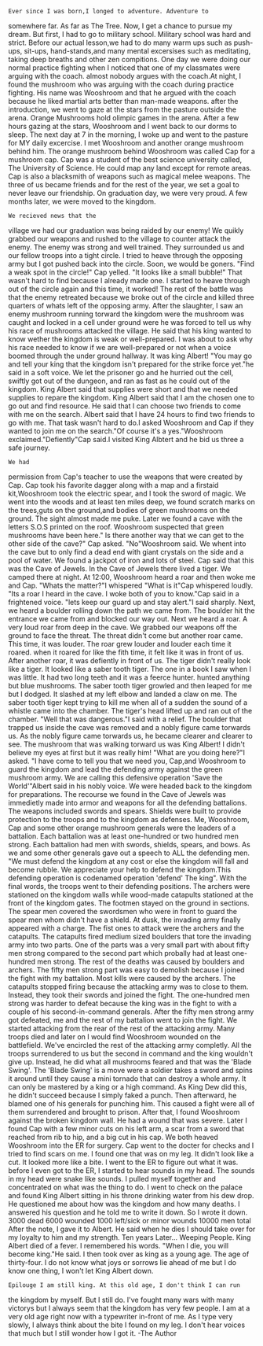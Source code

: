     ﻿Ever since I was born,I longed to adventure. Adventure to
somewhere far. As far as The Tree. Now, I get a chance to pursue my
dream. But first, I had to go to military school. Military school was
hard and strict. Before our actual lesson,we had to do many warm ups
such as push-ups, sit-ups, hand-stands,and many mental excersises such
as meditating, taking deep breaths and other zen compitions. One day
we were doing our normal practice fighting when I noticed that one of
my classmates were arguing with the coach. almost nobody argues with
the coach.At night, I found the mushroom who was arguing with the
coach during practice fighting. His name was Wooshroom and that he
argued with the coach because he liked martial arts better than
man-made weapons. after the introduction, we went to gaze at the stars
from the pasture outside the arena.  Orange Mushrooms hold olimpic
games in the arena. After a few hours gazing at the stars, Wooshroom
and I went back to our dorms to sleep. The next day at 7 in the
morning, I woke up and went to the pasture for MY daily excercise. I
met Wooshroom and another orange mushroom behind him. The orange
mushroom behind Wooshroom was called Cap for a mushroom cap. Cap was a
student of the best science university called, The University of
Science. He could map any land except for remote areas. Cap is also a
blacksmith of weapons such as magical melee weapons. The three of us
became friends and for the rest of the year, we set a goal to never
leave our friendship. On graduation day, we were very proud. A few
months later, we were moved to the kingdom.

    We recieved news that the
village we had our graduation was being raided by our enemy! We quikly
grabbed our weapons and rushed to the village to counter attack the
enemy. The enemy was strong and well trained. They surrounded us and
our fellow troops into a tight circle. I tried to heave through the
opposing army but I got pushed back into the circle. Soon, we would be
goners. "Find a weak spot in the circle!" Cap yelled. "It looks like a
small bubble!" That wasn't hard to find because I already made one. I
started to heave through out of the circle again and this time, it
worked! The rest of the battle was that the enemy retreated because we
broke out of the circle and killed three quarters of whats left of the
opposing army.  After the slaughter, I saw an enemy mushroom running
torward the kingdom were the mushroom was caught and locked in a cell
under ground were he was forced to tell us why his race of mushrooms
attacked the village. He said that his king wanted to know wether the
kingdom is weak or well-prepared. I was about to ask why his race
needed to know if we are well-prepared or not when a voice boomed
through the under ground hallway. It was king Albert! "You may go and
tell your king that the kingdom isn't prepared for the strike force
yet."he said in a soft voice. We let the prisoner go and he hurried
out the cell, swiftly got out of the dungeon, and ran as fast as he
could out of the kingdom. King Albert said that supplies were short
and that we needed supplies to repare the kingdom. King Albert said
that I am the chosen one to go out and find resource. He said that I
can choose two friends to come with me on the search. Albert said that
I have 24 hours to find two friends to go with me. That task wasn't
hard to do.I asked Wooshroom and Cap if they wanted to join me on the
search."Of course it's a yes."Wooshroom exclaimed."Defiently"Cap
said.I visited King Albtert and he bid us three a safe journey. 

    We had
permission from Cap's teacher to use the weapons that were created by
Cap. Cap took his favorite dagger along with a map and a firstaid
kit,Wooshroom took the electric spear, and I took the sword of magic.
We went into the woods and at least ten miles deep, we found scratch
marks on the trees,guts on the ground,and bodies of green mushrooms on
the ground. The sight almost made me puke. Later we found a cave with
the letters S.O.S printed on the roof. Wooshroom suspected that green
mushrooms have been here."  Is there another way that we can get to
the other side of the cave?"  Cap asked. "No"Wooshroom said. We whent
into the cave but to only find a dead end with giant crystals on the
side and a pool of water. We found a jackpot of iron and lots of
steel. Cap said that this was the Cave of Jewels. In the Cave of
Jewels there lived a tiger. We camped there at night. At 12:00,
Wooshroom heard a roar and then woke me and Cap. "Whats the matter?"I
whispered "What is it"Cap whispered loudly. "Its a roar I heard in the
cave. I woke both of you to know."Cap said in a frightened
voice. "lets keep our guard up and stay alert."I said sharply. Next,
we heard a boulder rolling down the path we came from. The boulder hit
the entrance we came from and blocked our way out. Next we heard a
roar. A very loud roar from deep in the cave. We grabbed our weapons
off the ground to face the threat. The threat didn't come but another
roar came. This time, it was louder. The roar grew louder and louder
each time it roared. when it roared for like the fith time, it felt
like it was in front of us. After another roar, it was defiently in
front of us. The tiger didn't really look like a tiger. It looked like
a saber tooth tiger. The one in a book I saw when I was little. It had
two long teeth and it was a feerce hunter. hunted anything but blue
mushrooms. The saber tooth tiger growled and then leaped for me but I
dodged. It slashed at my left elbow and landed a claw on me. The saber
tooth tiger kept trying to kill me when all of a sudden the sound of a
whistle came into the chamber. The tiger's head lifted up and ran out
of the chamber. "Well that was dangerous."I said with a relief. The
boulder that trapped us inside the cave was removed and a nobly figure
came torwards us. As the nobly figure came torwards us, he became
clearer and clearer to see. The mushroom that was walking torward us
was King Albert! I didn't believe my eyes at first but it was really
him! "What are you doing here?"I asked. "I have come to tell you that
we need you, Cap,and Wooshroom to guard the kingdom and lead the
defending army against the green mushroom army. We are calling this
defensive operation 'Save the World'"Albert said in his nobly voice.
We were headed back to the kingdom for preparations. The recourse we
found in the Cave of Jewels was immedietly made into armor and weapons
for all the defending battalions. The weapons included swords and
spears. Shields were built to provide protection to the troops and to
the kingdom as defenses. Me, Wooshroom, Cap and some other orange
mushroom generals were the leaders of a battalion. Each battalion was
at least one-hundred or two hundred men strong. Each battalion had men
with swords, shields, spears, and bows. As we and some other generals
gave out a speech to ALL the defending men. "We must defend the
kingdom at any cost or else the kingdom will fall and become
rubble. We appreciate your help to defend the kingdom.This defending
operation is codenamed operation 'defend' The king". With the final
words, the troops went to their defending positions. The archers were
stationed on the kingdom walls while wood-made catapults stationed at
the front of the kingdom gates. The footmen stayed on the ground in
sections. The spear men covered the swordsmen who were in front to
guard the spear men whom didn't have a shield. At dusk, the invading
army finally appeared with a charge. The fist ones to attack were the
archers and the catapults. The catapults fired medium sized boulders
that tore the invading army into two parts. One of the parts was a
very small part with about fifty men strong compared to the second
part which probally had at least one-hundred men strong. The rest of
the deaths was caused by boulders and archers. The fifty men strong
part was easy to demolish because I joined the fight with my
battalion. Most kills were caused by the archers. The catapults
stopped firing because the attacking army was to close to
them. Instead, they took their swords and joined the fight. The
one-hundred men strong was harder to defeat because the king was in
the fight to with a couple of his second-in-command generals. After
the fifty men strong army got defeated, me and the rest of my
battalion went to join the fight. We started attacking from the rear
of the rest of the attacking army. Many troops died and later on I
would find Wooshroom wounded on the battlefield. We've encircled the
rest of the attacking army completly. All the troops surrendered to us
but the second in command and the king wouldn't give up. Instead, he
did what all mushrooms feared and that was the 'Blade Swing'. The
'Blade Swing' is a move were a soldier takes a sword and spins it
around until they cause a mini tornado that can destroy a whole
army. It can only be mastered by a king or a high command. As King Dew
did this, he didn't succeed because I simply faked a punch. Then
afterward, he blamed one of his generals for punching him. This caused
a fight were all of them surrendered and brought to prison. After
that, I found Wooshroom against the broken kingdom wall. He had a
wound that was severe. Later I found Cap with a few minor cuts on his
left arm, a scar from a sword that reached from rib to hip, and a big
cut in his cap. We both heaved Wooshroom into the ER for surgery. Cap
went to the docter for checks and I tried to find scars on me. I found
one that was on my leg. It didn't look like a cut. It looked more like
a bite. I went to the ER to figure out what it was. before I even got
to the ER, I started to hear sounds in my head. The sounds in my head
were snake like sounds. I pulled myself together and concentrated on
what was the thing to do. I went to check on the palace and found King
Albert sitting in his throne drinking water from his dew drop. He
questioned me about how was the kingdom and how many deaths. I
answered his question and he told me to write it down. So I wrote it
down.  3000 dead 6000 wounded 1000 left/sick or minor wounds 10000 men
total After the note, I gave it to Albert. He said when he dies I
should take over for my loyalty to him and my strength.  Ten years
Later...  Weeping People. King Albert died of a fever. I remembered
his words. "When I die, you will become king."He said. I then took
over as king as a young age. The age of thirty-four. I do not know
what joys or sorrows lie ahead of me but I do know one thing, I won't
let King Albert down.

    Epilouge I am still king. At this old age, I don't think I can run
the kingdom by myself. But I still do. I've fought many wars with many
victorys but I always seem that the kingdom has very few people. I am
at a very old age right now with a typewriter in-front of me. As I
type very slowly, I always think about the bite I found on my leg. I
don't hear voices that much but I still wonder how I got it.  -The
Author
